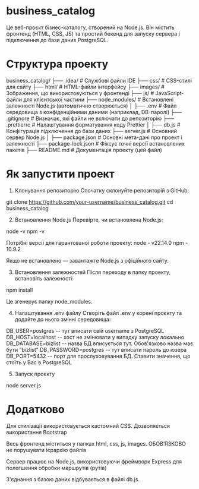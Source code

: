 # business_catalog

Це веб-проєкт бізнес-каталогу, створений на Node.js. Він містить фронтенд (HTML, CSS, JS) та простий бекенд для запуску сервера і підключення до бази даних PostgreSQL.

# Структура проекту

business_catalog/
├── .idea/               # Службові файли IDE
├── css/                 # CSS-стилі для сайту
├── html/                # HTML-файли інтерфейсу
├── images/              # Зображення, що використовуються у фронтенді
├── js/                  # JavaScript-файли для клієнтської частини
├── node_modules/        # Встановлені залежності Node.js (автоматично створюється)
│
├── .env                 # Файл середовища з конфіденційними даними (наприклад, DB-паролі)
├── .gitignore           # Визначає, які файли не включати до репозиторію
├── .prettierrc          # Налаштування форматування коду Prettier
│
├── db.js                # Конфігурація підключення до бази даних
├── server.js            # Основний сервер Node.js
│
├── package.json         # Основні мета-дані про проект і залежності
├── package-lock.json    # Фіксує точні версії встановлених пакетів
├── README.md            # Документація проекту (цей файл)

# Як запустити проект

1. Клонування репозиторію
Спочатку склонуйте репозиторій з GitHub:

git clone https://github.com/your-username/business_catalog.git
cd business_catalog

2. Встановлення Node.js
Перевірте, чи встановлена Node.js:

node -v
npm -v

Потрібні версії для гарантованої роботи проекту:
node - v22.14.0
npm - 10.9.2

Якщо не встановлено — завантажте Node.js з офіційного сайту.

3. Встановлення залежностей
Після переходу в папку проекту, встановіть залежності:

npm install

Це згенерує папку node_modules.

4. Налаштування .env файлу
Створіть файл .env у корені проєкту та додайте до нього змінні середовища:

DB_USER=postgres -- тут вписати свій username з PostgreSQL
DB_HOST=localhost -- хост не змінювати у випадку запуску локально
DB_DATABASE=bizlist -- назва БД вписується тут. Обов'язково назва має бути "bizlist"
DB_PASSWORD=postgres -- тут вписати пароль до юзера
DB_PORT=5432 -- порт для прослуховування БД. Ставити значення, що стоїть у Вас в PostgreSQL

5. Запуск проєкту

node server.js

# Додатково

Для стилізації використовується кастомний CSS. Дозволяється використання Bootstrap

Весь фронтенд міститься у папках html, css, js, images. ОБОВʼЯЗКОВО не порушувати ієрархію файлів

Сервер працює на Node.js, використовуючи фреймворк Express для полегшення обробки маршрутів (рутів)

З'єднання з базою даних відбувається в файлі db.js.
